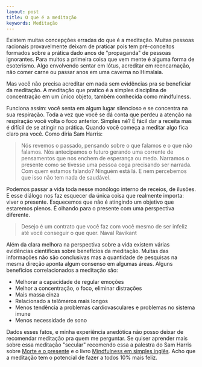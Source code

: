 ```yaml
---
layout: post
title: O que é a meditação
keywords: Meditação
---
```


Existem muitas concepções erradas do que é a meditação. Muitas pessoas racionais
provavelmente deixam de praticar pois tem pré-conceitos formados sobre a prática dado anos de "propaganda" de pessoas ignorantes. Para muitos a primeira coisa que vem mente é alguma forma de esoterismo. Algo envolvendo sentar em lótus, acreditar em reencarnação, não comer carne ou passar anos em uma caverna no Himalaia.

Mas você não precisa acreditar em nada sem evidências pra se beneficiar da meditação. A meditação que pratico é a simples disciplina de concentração em um único objeto, também conhecida como mindfulness.

Funciona assim: você senta em algum lugar silencioso e se concentra na sua
respiração. Toda a vez que você se dá conta que perdeu a atenção na respiração  você volta o foco anterior. Simples né? É fácil dar a receita mas é difícil de se atingir na prática.  Quando você começa a meditar algo fica claro pra você. Como diria Sam Harris:

> Nós revemos o passado, pensando sobre o que falamos e o que não falamos.
> Nós antecipamos o futuro gerando uma corrente de pensamentos que nos enchem de
> esperança ou medo. Narramos o presente como se tivesse uma pessoa cega
> precisando ser narrada. Com quem estamos falando? Ninguém está lá. E nem
> percebemos que isso não tem nada de saudável.

Podemos passar a vida toda nesse monólogo interno de receios, de ilusões. E esse
diálogo nos faz esquecer da única coisa que realmente importa: viver o presente.
Esquecemos que não é atingindo um objetivo que estaremos plenos. É olhando para
o presente com uma perspectiva diferente.

> Desejo é um contrato que você faz com você mesmo de ser infeliz até você
> conseguir o que quer. Naval Ravikant

Além da clara melhora na perspectiva sobre a vida existem várias evidências científicas sobre benefícios da meditação. Muitas das informações não são conclusivas mas a quantidade de pesquisas na mesma direção aponta algum consenso em algumas áreas. Alguns benefícios correlacionados a meditação são:

- Melhorar a capacidade de regular emoções
- Melhor a concentração, o foco, eliminar distrações
- Mais massa cinza
- Relacionado a telômeros mais longos
- Menos tendência a problemas cardiovasculares e problemas no sistema imune
- Menos necessidade de sono

Dados esses fatos, e minha experiência anedótica não posso deixar de recomendar
meditação pra quem me perguntar. Se quiser aprender mais sobre essa meditação
"secular" recomendo essa a palestra do Sam Harris sobre [Morte e o presente](https://www.youtube.com/watch?v=ITTxTCz4Ums) e o livro [Mindfulness em simples inglês](https://www.amazon.com/Mindfulness-English-Bhante-Henepola-Gunaratana/dp/0861719069). Acho que a meditação tem o potencial de fazer a todos 10% mais feliz.


